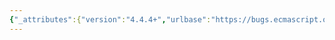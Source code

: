 ```yaml
---
{"_attributes":{"version":"4.4.4+","urlbase":"https://bugs.ecmascript.org/","maintainer":"dherman@mozilla.com"},"bug":{"bug_id":761,"creation_ts":"2012-10-08 16:26:00 -0700","short_desc":"13.1: \"Return (normal, empty, empty)\"","delta_ts":"2012-10-26 15:34:29 -0700","product":"Draft for 6th Edition","component":"editorial issue","version":"Rev 10: September 27, 2012 Draft","rep_platform":"All","op_sys":"All","bug_status":"RESOLVED","resolution":"FIXED","priority":"Normal","bug_severity":"normal","everconfirmed":true,"reporter":{"uid":"jmdyck","name":"Michael Dyck"},"assigned_to":{"uid":"allen","name":"Allen Wirfs-Brock"},"long_desc":[{"commentid":1895,"comment_count":0,"who":{"uid":"jmdyck","name":"Michael Dyck"},"bug_when":"2012-10-08 16:26:14 -0700","thetext":"In 13.1 \"Function Definitions\",\nunder \"Runtime Semantics: Evaluation\",\nrule 1 step 1 says:\n    Return (normal, empty, empty).\n\nChange to:\n    Return Completion {[[type]]: normal, [[value]]: empty, [[target]]:empty}.\nor just:\n    Return NormalCompletion(empty).\nor even just:\n    Return empty."},{"commentid":1997,"comment_count":1,"who":{"uid":"allen","name":"Allen Wirfs-Brock"},"bug_when":"2012-10-24 09:16:54 -0700","thetext":"corrected in Rev 11 editor's draft"},{"commentid":2176,"comment_count":2,"who":{"uid":"allen","name":"Allen Wirfs-Brock"},"bug_when":"2012-10-26 15:34:29 -0700","thetext":"in October 26, 2012 release draft"}]}}
---
```


